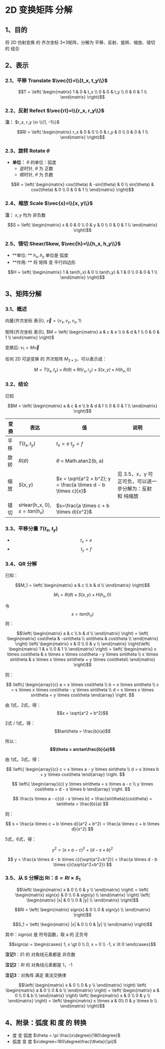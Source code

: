 # 2D 变换矩阵 分解

## 1、目的

将 2D 仿射变换 的 齐次坐标 3*3矩阵，分解为 平移、反射、旋转、缩放、错切 的 组合

## 2、表示

### 2.1、平移 Translate $\vec{t}=\\{t_x, t_y\\}$

$$T = \left(
    \begin{matrix}
    1 & 0 & t_x \\
    0 & 0 & t_y \\
    0 & 0 & 1 \\
    \end{matrix}
\right)$$

### 2.2、反射 Refect $\vec{rl}=\\{r_x, r_y\\}$

**注：** $r_x, r_y \in \\{1, -1\\}$

$$Rl = \left(
    \begin{matrix}
    r_x & 0 & 0 \\
    0 & r_y & 0 \\
    0 & 0 & 1 \\
    \end{matrix}
\right)$$

### 2.3、旋转 Rotate $\theta$

+ **单位：** $\theta$ 的单位：弧度
  - 逆时针, $\theta$ 为 正数
  - 顺时针, $\theta$ 为 负数

$$R = \left(
    \begin{matrix}
    cos(\theta) & -sin(\theta) & 0 \\
    sin(\theta) & cos(\theta) & 0 \\
    0 & 0 & 1 \\
    \end{matrix}
\right)$$

### 2.4、缩放 Scale $\vec{s}=\\{x, y\\}$

**注：** $x, y$ 均为 非负数

$$S = \left(
    \begin{matrix}
    x & 0 & 0 \\
    0 & y & 0 \\
    0 & 0 & 1 \\
    \end{matrix}
\right)$$

### 2.5、错切 Shear/Skew,  $\vec{h}=\\{h_x, h_y\\}$

+ **单位: ** $h_x, h_y$ 单位是 弧度
+ **作用: ** 将 矩阵 变 平行四边形

$$H = \left(
    \begin{matrix}
    1 & tan(h_x) & 0 \\
    tan(h_y) & 1 & 0 \\
    0 & 0 & 1 \\
    \end{matrix}
\right)$$

## 3、矩阵分解

### 3.1、概述

向量(齐次坐标 表示), $\vec{v} = \{v_x, v_y, v_z, 1\}$

矩阵(齐次坐标 表示), $M = \left(
    \begin{matrix}
    a & c & e \\
    b & d & f \\
    0 & 0 & 1 \\
    \end{matrix}
\right)$

变换后: $v_1 = M \vec{v}$

任何 2D 可逆变换 的 齐次矩阵  $M_{3 \times 3}$，可以表示成：

$$M = T(t_x, t_y) \times R(\theta) \times Rl(r_x, r_y) \times S(x, y) \times H(h_x, 0)$$

### 3.2、结论

已知

$$M = \left(
    \begin{matrix}
    a & c & e \\
    b & d & f \\
    0 & 0 & 1 \\
    \end{matrix}
\right)$$

|变换|表达|值|说明|
|--|--|--|--|
|平移|$T(t_x, t_y)$|$t_x=e$ $t_y=f$|
|旋转|$R(\theta)$|$\theta$ = Math.atan2(b, a)|
|缩放|$S(x, y)$|$x = \sqrt{a^2 + b^2}; y = \frac{a \times d - b \times c}{x}$|见 3.5，x，y 可正可负，可以进一步分解为：反射 和 纯缩放|
|错切|sHear(h_x, 0), $s=tan(h_x)$|$s=\frac{a \times c + b \times d}{x^2}$|

### 3.3、平移分量 $T(t_x, t_y)$

+ $$t_x = e$$
+ $$t_y = f$$

### 3.4、QR 分解

已知：

$$M_1 = \left(
    \begin{matrix}
    a & c \\
    b & d \\
    \end{matrix}
\right)$$

$$M_1 = R(\theta) \times S(x, y) \times H(h_x, 0)$$

令 $$s = tan(h_x)$$ 则：

$$\left(
    \begin{matrix}
    a & c \\
    b & d \\
    \end{matrix}
\right) = \left(
    \begin{matrix}
    cos\theta & -sin\theta \\
    sin\theta & cos\theta \\
    \end{matrix}
\right) \left(
    \begin{matrix}
    x & 0 \\
    0 & y \\
    \end{matrix}
\right)\left(
    \begin{matrix}
    1 & s \\
    0 & 1 \\
    \end{matrix}
\right) = \left(
    \begin{matrix}
    x \times cos\theta & s \times x \times cos\theta - y \times sin\theta \\
    x \times sin\theta & s \times x \times sin\theta + y \times cos\theta\\
    \end{matrix}
\right)$$

则：

$$
\left\{ 
\begin{array}{c}
    a = x \times cos\theta \\ 
    b = x \times sin\theta \\ 
    c = s \times x \times cos\theta - y \times sin\theta \\
    d = s \times x \times sin\theta + y \times cos\theta
\end{array}
\right. 
$$

由 1式，2式，得：$$x = \sqrt{a^2 + b^2}$$

2式 / 1式，得：$$tan\theta = \frac{b}{a}$$

所以：**$$\theta = arctan\frac{b}{a}$$**

由 1式，3式，得：

$$
\left\{ 
\begin{array}{c}
    c = s \times a - y \times sin\theta \\ 
    d = s \times b + y \times cos\theta
\end{array}
\right. 
$$

$$
\left\{ 
\begin{array}{c}
    y \times sin\theta = s \times a - c \\ 
    y \times cos\theta = d - s \times b
\end{array}
\right. 
$$

$$
\frac{s \times a - c}{d - s \times b} = \frac{sin\theta}{cos\theta} = tan\theta = \frac{b}{a}
$$

则：

$$
s = \frac{a \times c + b \times d}{a^2 + b^2} = \frac{a \times c + b \times d}{x^2}
$$

5式，6式，得：

$$
    y^2 = (s \times a - c)^2 + (d - s \times b)^2
$$

$$
    y = \frac{a \times d - b \times c}{\sqrt{a^2+b^2}} = 
    \frac{a \times d - b \times c}{\sqrt{a^2+b^2}}
$$

### 3.5、从 S 分解出 Rl：$S = Rl \times S_1$

$$\left(
    \begin{matrix}
    x & 0 \\
    0 & y \\
    \end{matrix}
\right) = \left(
    \begin{matrix}
    sign(x) & 0 \\
    0 & sign(y) \\
    \end{matrix}
\right) \left(
    \begin{matrix}
    |x| & 0 \\
    0 & |y| \\
    \end{matrix}
\right)$$

$$Rl = \left(
    \begin{matrix}
    sign(x) & 0 \\
    0 & sign(y) \\
    \end{matrix}
\right)$$

$$S_1 = \left(
    \begin{matrix}
    |x| & 0 \\
    0 & |y| \\
    \end{matrix}
\right)$$

其中：$sign(a)$ 是 符号函数，取 a 的 正负号

$$sign(a) = \begin{cases}
    1, x \gt 0 \\
    0, x = 0 \\
    -1, x \lt 0
\end{cases}$$

**注记1**：$S1$ 的 对角线元素都是 非负数

**注记2**：$Rl$ 的 对角线元素都是 1，-1

**注记3**：对角阵 满足 乘法交换律

$$\left(
    \begin{matrix}
    x & 0 \\
    0 & y \\
    \end{matrix}
\right) \left(
    \begin{matrix}
    a & 0 \\
    0 & b \\
    \end{matrix}
\right) = \left(
    \begin{matrix}
    a & 0 \\
    0 & b \\
    \end{matrix}
\right) \left(
    \begin{matrix}
    x & 0 \\
    0 & y \\
    \end{matrix}
\right) = \left(
    \begin{matrix}
    x \times a & 0\\
    0 & y \times b \\
    \end{matrix}
\right)$$

## 4、附录：弧度 和 度 的 转换

+ 度 变 弧度 $\theta = \pi \frac{x\degree}{180\degree}$
+ 弧度 变 度 $x\degree=180\degree\frac{\theta}{\pi}$
